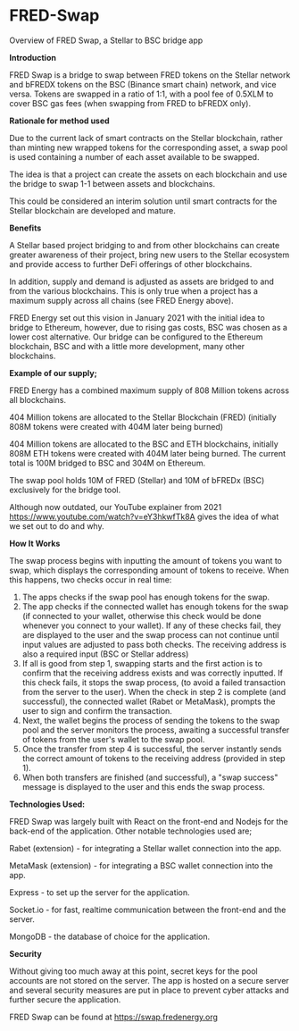 # FRED-Swap
Overview of FRED Swap, a Stellar to BSC bridge app


**Introduction**

FRED Swap is a bridge to swap between FRED tokens on the Stellar network and bFREDX tokens on the BSC (Binance smart chain) network, and vice versa. 
Tokens are swapped in a ratio of 1:1, with a pool fee of 0.5XLM to cover BSC gas fees (when swapping from FRED to bFREDX only).

**Rationale for method used**

Due to the current lack of smart contracts on the Stellar blockchain, rather than minting new wrapped tokens for the corresponding asset, a swap pool is used containing a number of each asset available to be swapped. 

The idea is that a project can create the assets on each blockchain and use the bridge to swap 1-1 between assets and blockchains. 

This could be considered an interim solution until smart contracts for the Stellar blockchain are developed and mature.

**Benefits**

A Stellar based project bridging to and from other blockchains can create greater awareness of their project, bring new users to the Stellar ecosystem and provide access to further DeFi offerings of other blockchains.

In addition, supply and demand is adjusted as assets are bridged to and from the various blockchains. This is only true when a project has a maximum supply across all chains (see FRED Energy above).

FRED Energy set out this vision in January 2021 with the initial idea to bridge to Ethereum, however, due to rising gas costs, BSC was chosen as a lower cost alternative. Our bridge can be configured to the Ethereum blockchain, BSC and with a little more development, many other blockchains.

**Example of our supply;**

FRED Energy has a combined maximum supply of 808 Million tokens across all blockchains. 

404 Million tokens are allocated to the Stellar Blockchain (FRED) (initially 808M tokens were created with 404M later being burned)

404 Million tokens are allocated to the BSC and ETH blockchains, initially 808M ETH tokens were created with 404M later being burned. The current total is 100M bridged to BSC and 304M on Ethereum.

The swap pool holds 10M of FRED (Stellar) and 10M of bFREDx (BSC) exclusively for the bridge tool.

Although now outdated, our YouTube explainer from 2021 https://www.youtube.com/watch?v=eY3hkwfTk8A gives the idea of what we set out to do and why.

**How It Works**

The swap process begins with inputting the amount of tokens you want to swap, which displays the corresponding amount of tokens to receive. When this happens, two checks occur in real time: 
1. The apps checks if the swap pool has enough tokens for the swap. 
2. The app checks if the connected wallet has enough tokens for the swap (if connected to your wallet, otherwise this check would be done whenever you connect to your wallet). If any of these checks fail, they are displayed to the user and the swap process can not continue until input values are adjusted to pass both checks. The receiving address is also a required input (BSC or Stellar address)
3. If all is good from step 1, swapping starts and the first action is to confirm that the receiving address exists and was correctly inputted. If this check fails, it stops the swap process, (to avoid a failed transaction from the server to the user).
When the check in step 2 is complete (and successful), the connected wallet (Rabet or MetaMask), prompts the user to sign and confirm the transaction.
4. Next, the wallet begins the process of sending the tokens to the swap pool and the server monitors the process, awaiting a successful transfer of tokens from the user's wallet to the swap pool.
5. Once the transfer from step 4 is successful, the server instantly sends the correct amount of tokens to the receiving address (provided in step 1).
6. When both transfers are finished (and successful), a "swap success" message is displayed to the user and this ends the swap process.

**Technologies Used:**

FRED Swap was largely built with React on the front-end and Nodejs for the back-end of the application. Other notable technologies used are;

Rabet (extension) - for integrating a Stellar wallet connection into the app.

MetaMask (extension) - for integrating a BSC wallet connection into the app.

Express - to set up the server for the application.

Socket.io - for fast, realtime communication between the front-end and the server.

MongoDB - the database of choice for the application.

**Security**

Without giving too much away at this point, secret keys for the pool accounts are not stored on the server. The app is hosted on a secure server and several security measures are put in place to prevent cyber attacks and further secure the application.

FRED Swap can be found at https://swap.fredenergy.org


